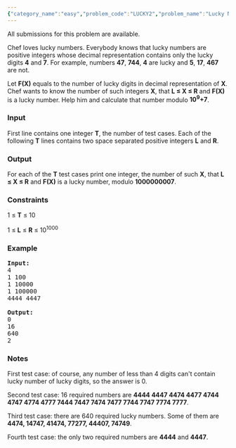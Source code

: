 ```yaml
---
{"category_name":"easy","problem_code":"LUCKY2","problem_name":"Lucky Number","languages_supported":{"0":"ADA","1":"ASM","2":"BASH","3":"BF","4":"C","5":"C99 strict","6":"CAML","7":"CLOJ","8":"CLPS","9":"CPP 4.3.2","10":"CPP 4.9.2","11":"CPP14","12":"CS2","13":"D","14":"ERL","15":"FORT","16":"FS","17":"GO","18":"HASK","19":"ICK","20":"ICON","21":"JAVA","22":"JS","23":"LISP clisp","24":"LISP sbcl","25":"LUA","26":"NEM","27":"NICE","28":"NODEJS","29":"PAS fpc","30":"PAS gpc","31":"PERL","32":"PERL6","33":"PHP","34":"PIKE","35":"PRLG","36":"PYTH","37":"PYTH 3.4","38":"RUBY","39":"SCALA","40":"SCM guile","41":"SCM qobi","42":"ST","43":"TCL","44":"TEXT","45":"WSPC"},"max_timelimit":2,"source_sizelimit":50000,"problem_author":"witua","problem_tester":"anton_lunyov","date_added":"11-11-2011","tags":{"0":"easy","1":"march12","2":"witua"},"editorial_url":"http://discuss.codechef.com/problems/LUCKY2","time":{"view_start_date":1331460978,"submit_start_date":1331460978,"visible_start_date":1331458200,"end_date":1735669800},"layout":"problem"}
---
```

<span class="solution-visible-txt">All submissions for this problem are available.</span><p> Chef loves lucky numbers. Everybody knows that lucky numbers are positive integers whose decimal representation contains only the lucky digits <b>4</b> and <b>7</b>. For example, numbers <b>47</b>, <b>744</b>, <b>4</b> are lucky and <b>5</b>, <b>17</b>, <b>467</b> are not.

</p><p> Let <b>F(X)</b> equals to the number of lucky digits in decimal representation of <b>X</b>. Chef wants to know the number of such integers <b>X</b>, that <b>L ≤ X ≤ R</b> and <b>F(X)</b> is a lucky number. Help him and calculate that number modulo <b>10<sup>9</sup>+7</b>.

<h3>Input</h3>
</p><p>First line contains one integer <b>T</b>, the number of test cases. Each of the following <b>T</b> lines contains two space separated positive integers <b>L</b> and <b>R</b>.

<h3>Output</h3>
</p><p>For each of the <b>T</b> test cases print one integer, the number of such <b>X</b>, that <b>L ≤ X ≤ R</b> and <b>F(X)</b> is a lucky number, modulo <b>1000000007</b>.

<h3>Constraints</h3>
</p><p>
1 ≤ <b>T</b> ≤ 10
</p><p>
1 ≤ <b>L</b> ≤ <b>R</b> ≤ 10<sup>1000</sup>

<h3>Example</h3>

<pre>
<b>Input:</b>
4
1 100
1 10000
1 100000
4444 4447

<b>Output:</b>
0
16
640
2
</pre>

<h3>Notes</h3>
</p><p>First test case: of course, any number of less than 4 digits can't contain lucky number of lucky digits, so the answer is 0.
</p><p>Second test case: 16 required numbers are <b>4444 4447 4474 4477 4744 4747 4774 4777 7444 7447 7474 7477 7744 7747 7774 7777</b>.
</p><p>Third test case: there are 640 required lucky numbers. Some of them are <b>4474, 14747, 41474, 77277, 44407, 74749</b>.
</p><p>Fourth test case: the only two required numbers are <b>4444</b> and <b>4447</b>.</p>